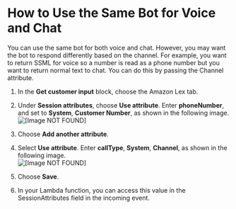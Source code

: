 # How to Use the Same Bot for Voice and Chat<a name="one-bot-voice-chat"></a>

You can use the same bot for both voice and chat\. However, you may want the bot to respond differently based on the channel\. For example, you want to return SSML for voice so a number is read as a phone number but you want to return normal text to chat\. You can do this by passing the Channel attribute\.

1. In the **Get customer input** block, choose the Amazon Lex tab\.

1. Under **Session attributes**, choose **Use attribute**\. Enter **phoneNumber**, and set to **System**, **Customer Number**, as shown in the following image\.   
![\[Image NOT FOUND\]](http://docs.aws.amazon.com/connect/latest/adminguide/images/session_attributes_customer_number.png)

1. Choose **Add another attribute**\.

1. Select **Use attribute**\. Enter **callType**, **System**, **Channel**, as shown in the following image\.  
![\[Image NOT FOUND\]](http://docs.aws.amazon.com/connect/latest/adminguide/images/session_attributes_call_type_channel.png)

1. Choose **Save**\.

1. In your Lambda function, you can access this value in the SessionAttributes field in the incoming event\.
